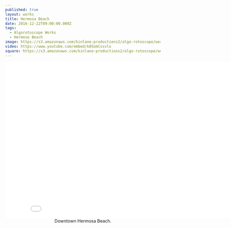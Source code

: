 ```yaml
---
published: true
layout: works
title: Hermosa Beach
date: 2016-12-22T09:00:00.000Z
tags:
  - Algorotoscope Works
  - Hermose Beach
image: https://s3.amazonaws.com/kinlane-productions2/algo-rotoscope/working/hermosa-beach.png
video: https://www.youtube.com/embed/k85omCssvlo
square: https://s3.amazonaws.com/kinlane-productions2/algo-rotoscope/working/hermosa-beach-square.png
---
```

<center><iframe width="853" height="505" src="{{ page.video }}" frameborder="0" allowfullscreen></iframe></center>
<center>Downtown Hermosa Beach.</center>
